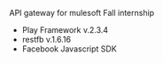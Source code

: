 API gateway for mulesoft Fall internship
+   Play Framework v.2.3.4
+   restfb v.1.6.16
+   Facebook Javascript SDK

